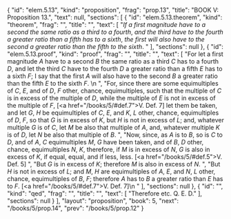 {
  "id": "elem.5.13",
  "kind": "proposition",
  "frag": "prop.13",
  "title": "BOOK V: Proposition 13.",
  "text": null,
  "sections": [
    {
      "id": "elem.5.13.theorem",
      "kind": "theorem",
      "frag": "",
      "title": "",
      "text": [
        "<var>If a first magnitude have to a second the same ratio as a third to a fourth</var>, <var>and the third have to the fourth a greater ratio than a fifth has to a sixth</var>, <var>the first will also have to the second a greater ratio than the fifth to the sixth</var>. "
      ],
      "sections": null
    },
    {
      "id": "elem.5.13.proof",
      "kind": "proof",
      "frag": "",
      "title": "",
      "text": [
        "For let a first magnitude <var>A</var> have to a second <var>B</var> the same ratio as a third <var>C</var> has to a fourth <var>D</var>, and let the third <var>C</var> have to the fourth <var>D</var> a greater ratio than a fifth <var>E</var> has to a sixth <var>F</var>; I say that the first <var>A</var> will also have to the second <var>B</var> a greater ratio than the fifth <var>E</var> to the sixth <var>F</var>. \n      ",
        "For, since there are some equimultiples of <var>C</var>, <var>E</var>, and of <var>D</var>, <var>F</var> other, chance, equimultiples, such that the multiple of <var>C</var> is in excess of the multiple of <var>D</var>, while the multiple of <var>E</var> is not in excess of the multiple of <var>F</var>, [<a href=\"/books/5/#def.7\">V. Def. 7</a>] let them be taken, and let <var>G</var>, <var>H</var> be equimultiples of <var>C</var>, <var>E</var>, and <var>K</var>, <var>L</var> other, chance, equimultiples of <var>D</var>, <var>F</var>, so that <var>G</var> is in excess of <var>K</var>, but <var>H</var> is not in excess of <var>L</var>; and, whatever multiple <var>G</var> is of <var>C</var>, let <var>M</var> be also that multiple of <var>A</var>, and, whatever multiple <var>K</var> is of <var>D</var>, let <var>N</var> be also that multiple of <var>B</var>. ",
        "Now, since, as <var>A</var> is to <var>B</var>, so is <var>C</var> to <var>D</var>, and of <var>A</var>, <var>C</var> equimultiples <var>M</var>, <var>G</var> have been taken, and of <var>B</var>, <var>D</var> other, chance, equimultiples <var>N</var>, <var>K</var>, therefore, if <var>M</var> is in excess of <var>N</var>, <var>G</var> is also in excess of <var>K</var>, if equal, equal, and if less, less. [<a href=\"/books/5/#def.5\">V. Def. 5</a>] ",
        "But <var>G</var> is in excess of <var>K</var>; therefore <var>M</var> is also in excess of <var>N</var>. ",
        "But <var>H</var> is not in excess of <var>L</var>; and <var>M</var>, <var>H</var> are equimultiples of <var>A</var>, <var>E</var>, and <var>N</var>, <var>L</var> other, chance, equimultiples of <var>B</var>, <var>F</var>; therefore <var>A</var> has to <var>B</var> a greater ratio than <var>E</var> has to <var>F</var>. [<a href=\"/books/5/#def.7\">V. Def. 7</a>]\n      "
      ],
      "sections": null
    },
    {
      "id": "",
      "kind": "qed",
      "frag": "",
      "title": "",
      "text": [
        "Therefore etc. Q. E. D."
      ],
      "sections": null
    }
  ],
  "layout": "proposition",
  "book": 5,
  "next": "/books/5/prop.14",
  "prev": "/books/5/prop.12"
}
